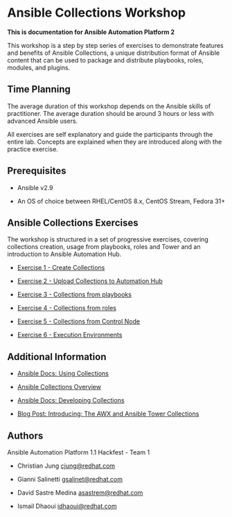 # Ansible Collections Workshop

**This is documentation for Ansible Automation Platform 2**

This workshop is a step by step series of exercises to demonstrate
features and benefits of Ansible Collections, a unique distribution
format of Ansible content that can be used to package and distribute
playbooks, roles, modules, and plugins.

## Time Planning

The average duration of this workshop depends on the Ansible skills of
practitioner. The average duration should be around 3 hours or less with
advanced Ansible users.

All exercises are self explanatory and guide the participants through the entire lab.
Concepts are explained when they are introduced along with the practice exercise.

## Prerequisites

- Ansible v2.9

- An OS of choice between RHEL/CentOS 8.x, CentOS Stream, Fedora 31+

## Ansible Collections Exercises

The workshop is structured in a set of progressive exercises, covering collections creation,
usage from playbooks, roles and Tower and an introduction to Ansible Automation Hub.

- [Exercise 1 - Create Collections](./1-create-collections)

- [Exercise 2 - Upload Collections to Automation Hub](./2-collections-upload-to-Automation-Hub)

- [Exercise 3 - Collections from playbooks](./3-collections-from-playbook)

- [Exercise 4 - Collections from roles](./4-collections-from-roles)

- [Exercise 5 - Collections from Control Node](./5-collections-from-control)

- [Exercise 6 - Execution Environments](./6-create-execution-environment)

## Additional Information

- [Ansible Docs: Using Collections](https://docs.ansible.com/ansible/latest/user_guide/collections_using.html)

- [Ansible Collections Overview](https://github.com/ansible-collections/overview)

- [Ansible Docs: Developing Collections](https://docs.ansible.com/ansible/devel/dev_guide/developing_collections.html)

- [Blog Post: Introducing: The AWX and Ansible Tower Collections](https://www.ansible.com/blog/introducing-the-awx-collection)

## Authors

Ansible Automation Platform 1.1 Hackfest - Team 1

- Christian Jung <cjung@redhat.com>

- Gianni Salinetti <gsalinet@redhat.com>

- David Sastre Medina <asastrem@redhat.com>

- Ismail Dhaoui <idhaoui@redhat.com>
